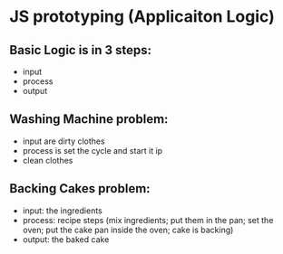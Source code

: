# JS prototyping (Applicaiton Logic)

## Basic Logic is in 3 steps:
* input
* process
* output

## Washing Machine problem:
* input are dirty clothes
* process is set the cycle and start it ip
* clean clothes

## Backing Cakes problem:
* input: the ingredients
* process: recipe steps (mix ingredients; put them in the pan; set the oven; put the cake pan inside the oven; cake is backing)
* output: the baked cake
